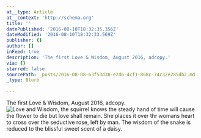 ```yaml
---
at__type: Article
at__context: 'http://schema.org'
title: ''
datePublished: '2016-08-10T18:32:35.356Z'
dateModified: '2016-08-10T18:32:33.569Z'
publisher: {}
author: []
inFeed: true
description: 'The first Love & Wisdom, August 2016, adcopy.'
via: {}
starred: false
sourcePath: _posts/2016-08-08-63f53d38-e2d6-4cf1-868c-74c32e285db2.md
_type: Blurb

---
```

The first Love & Wisdom, August 2016, adcopy.
![Love and Wisdom, the squirrel knows the steady hand of time will cause the flower to die but love shall remain. She places it over thr womans heart to cross over the seductive rose, left by man.  The wisdom of the snake is reduced to the blissful sweet scent of a daisy.  ](https://imgflo.herokuapp.com/graph/vahj1ThiexotieMo/429a647d006574e3fb87a51237d8e8f7/croprotate.jpg?cropheight=1596&cropwidth=1124&degrees=0&input=https%3A%2F%2Fthe-grid-user-content.s3-us-west-2.amazonaws.com%2Fe480809e-2ae3-407e-8759-3c5392f1cdd5.jpg&x=15&y=0)